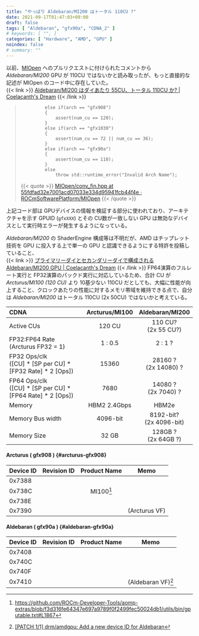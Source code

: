 ```yaml
---
title: "やっぱり Aldebaran/MI200 はトータル 110CU ?"
date: 2021-09-17T01:47:03+09:00
draft: false
tags: [ "Aldebaran", "gfx90a", "CDNA_2" ]
# keywords: [ "", ]
categories: [ "Hardware", "AMD", "GPU" ]
noindex: false
# summary: ""
---
```


以前、[MIOpen](https://github.com/ROCmSoftwarePlatform/MIOpen) へのプルリクエストに付けられたコメントから *Aldebaran/MI200* GPU が 110CU ではないかと読み取ったが、もっと直接的な記述が MIOpen のコード中に存在していた。  
{{< link >}} [Aldebaran/MI200 はダイあたり 55CU、トータル 110CU か? | Coelacanth's Dream](/posts/2021/09/01/aldebaran-gfx90a-cu/) {{< /link >}}

 > 		        else if(arch == "gfx908")
 > 		        {
 > 		            assert(num_cu == 120);
 > 		        }
 > 		        else if(arch == "gfx1030")
 > 		        {
 > 		            assert(num_cu == 72 || num_cu == 36);
 > 		        }
 > 		        else if(arch == "gfx90a")
 > 		        {
 > 		            assert(num_cu == 110);
 > 		        }
 > 		        else
 > 		            throw std::runtime_error("Invalid Arch Name");
 >
 > {{< quote >}} [MIOpen/conv_fin.hpp at 55fdfad32e7001acd07033e334d95941fcb44f4e · ROCmSoftwarePlatform/MIOpen](https://github.com/ROCmSoftwarePlatform/MIOpen/blob/55fdfad32e7001acd07033e334d95941fcb44f4e/fin/src/include/conv_fin.hpp#L103) {{< /quote >}}

上記コード部は GPUデバイスの情報を検証する部分に使われており、アーキテクチャを示す GPUID (`gfxXXX`) とその CU数が一致しない GPU は無効なデバイスとして実行時エラーが発生するようになっている。  

*Aldebaran/MI200* の ShaderEngine 構成等は不明だが、AMD はチップレット技術を GPU に投入する上で単一の GPU と認識できるようにする特許を投稿していること、  
{{< link >}} [プライマリーダイとセカンダリーダイで構成される Aldebaran/MI200 GPU | Coelacanth's Dream](/posts/2021/06/09/aldebaran-primary-secondary/) {{< /link >}}
FP64演算のフルレート実行と FP32演算のパックド実行に対応しているため、合計 CU が *Arcturus/MI100 (120 CU)* より 10基少ない 110CU だとしても、大幅に性能が向上すること、クロックあたりの性能に対するメモリ帯域を維持できる点で、自分は *Aldebaran/MI200* はトータル 110CU (2x 50CU) ではないかと考えている。  



| CDNA | Arcturus/MI100 | Aldebaran/MI200 |
| :-- | :--: | :--: |
| Active CUs | 120 CU | 110 CU?<br> (2x 55 CU?) |
| FP32:FP64 Rate <br> (Arcturus FP32 = 1) | 1 : 0.5 | 2 : 1 ? |
| FP32 Ops/clk<br>([CU] * [SP per CU] * [FP32 Rate] * 2 [Ops]) | 15360 | 28160 ?<br>(2x 14080) ? |
| FP64 Ops/clk<br>([CU] * [SP per CU] * [FP64 Rate] * 2 [Ops]) | 7680 | 14080 ?<br>(2x 7040) ? |
| Memory | HBM2 2.4Gbps  | HBM2e |
| Memory Bus width | 4096-bit | 8192-bit? <br> (2x 4096-bit) |
| Memory Size | 32 GB | 128GB ? <br> (2x 64GB ?) |


#### Arcturus ( gfx908 ) {#arcturus-gfx908}
| Device ID | Revision ID | Product Name | Memo |
| :--- | :--- | :---: | :---: |
| 0x7388 | | | |
| 0x738C | | MI100[^5] | |
| 0x738E | | | |
| 0x7390 | | | (Arcturus VF) |

[^5]:<https://github.com/ROCm-Developer-Tools/aomp-extras/blob/f3d316fe64347e697a9789f0f2499fec50024db1/utils/bin/gputable.txt#L1867>

#### Aldebaran ( gfx90a ) {#aldebaran-gfx90a}
| Device ID | Revision ID | Product Name | Memo |
| :--- | :--- | :---: | :---: |
| 0x7408 | | | |
| 0x740C | | | |
| 0x740F | | | |
| 0x7410 | | | (Aldebaran VF)[^aldebaran-vf] |

[^aldebaran-vf]: [[PATCH 1/1] drm/amdgpu: Add a new device ID for Aldebaran](https://lists.freedesktop.org/archives/amd-gfx/2021-April/062817.html)
